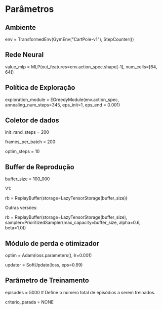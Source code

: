 # Parâmetros
## Ambiente
env = TransformedEnv(GymEnv("CartPole-v1"), StepCounter())
## Rede Neural
value_mlp = MLP(out_features=env.action_spec.shape[-1], num_cells=[64, 64])
## Política de Exploração
exploration_module = EGreedyModule(env.action_spec, annealing_num_steps=345, eps_init=1, eps_end = 0.001)
## Coletor de dados
init_rand_steps = 200

frames_per_batch = 200 

optim_steps = 10  
## Buffer de Reprodução
buffer_size = 100_000  

V1: 

rb = ReplayBuffer(storage=LazyTensorStorage(buffer_size)) 

Outras versões: 

rb = ReplayBuffer(storage=LazyTensorStorage(buffer_size), sampler=PrioritizedSampler(max_capacity=buffer_size, alpha=0.6, beta=1.0))                    
## Módulo de perda e otimizador
optim = Adam(loss.parameters(), lr=0.001)

updater = SoftUpdate(loss, eps=0.99)
## Parâmetro de Treinamento
episodes = 5000     # Define o número total de episódios a serem treinados.

criterio_parada = NONE
